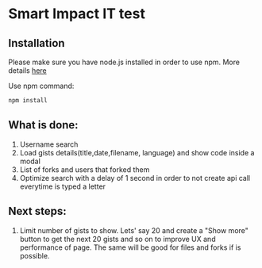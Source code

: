# Smart Impact IT test

## Installation
Please make sure you have node.js installed in order to use npm.
More details [here](https://docs.npmjs.com/downloading-and-installing-node-js-and-npm)

Use npm command:
```bash
npm install
```
## What is done:
1. Username search
2. Load gists details(title,date,filename, language) and show code inside a modal
3. List of forks and users that forked them
4. Optimize search with a delay of 1 second in order to not create api call everytime is typed a letter

## Next steps:
1. Limit number of gists to show. Lets' say 20 and create a "Show more" button to get the next 20 gists and so on to improve UX and performance of page.
The same will be good for files and forks if is possible.
